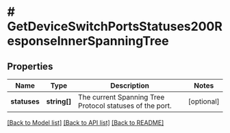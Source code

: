 # # GetDeviceSwitchPortsStatuses200ResponseInnerSpanningTree

## Properties

Name | Type | Description | Notes
------------ | ------------- | ------------- | -------------
**statuses** | **string[]** | The current Spanning Tree Protocol statuses of the port. | [optional]

[[Back to Model list]](../../README.md#models) [[Back to API list]](../../README.md#endpoints) [[Back to README]](../../README.md)
